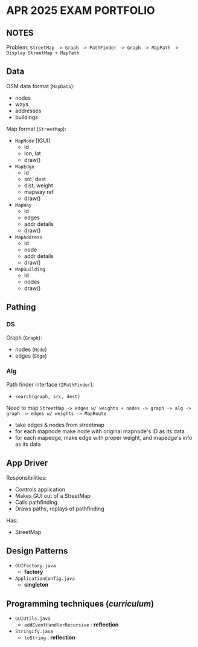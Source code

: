 # APR 2025 EXAM PORTFOLIO

## NOTES

Problem: `StreetMap -> Graph -> PathFinder -> Graph -> MapPath -> Display StreetMap + MapPath`
   
## Data

OSM data format (`MapData`):

  + nodes
  + ways
  + addresses
  + buildings

Map format (`StreetMap`):

  - `MapNode` [IGUI]
      + id
      + lon, lat
      + draw()
  - `MapEdge`
      + id
      + src, dest
      + dist, weight
      + mapway ref
      + draw()
  - `MapWay`
      + id
      + edges
      + addr details
      + draw()
  - `MapAddress`
      + id
      + node
      + addr details
      + draw()
  - `MapBuilding`
      + id
      + nodes
      + draw()

## Pathing

### DS

Graph (`Graph`):

  + nodes (`Node`)
  + edges (`Edge`)

### Alg

Path finder interface (`IPathFinder`):

  + `search(graph, src, dest)`

Need to map `StreetMap -> edges w/ weights + nodes -> graph -> alg -> graph -> edges w/ weights -> MapRoute`

  - take edges & nodes from streetmap
  - for each mapnode make node with original mapnode's ID as its data
  - for each mapedge, make edge with proper weight, and mapedge's info as its data

## App Driver

Responsibilities:

  - Controls application
  - Makes GUI out of a StreetMap
  - Calls pathfinding
  - Draws paths, replays of pathfinding

Has: 

  + StreetMap

## Design Patterns

  - `GUIFactory.java`
      + **factory**
  - `ApplicationConfig.java`
      + **singleton**

## Programming techniques (*curriculum*)

  - `GUIUtils.java`
      + `addEventHandlerRecursive` : **reflection**
  - `Stringify.java`
      + `toString` : **reflection**
